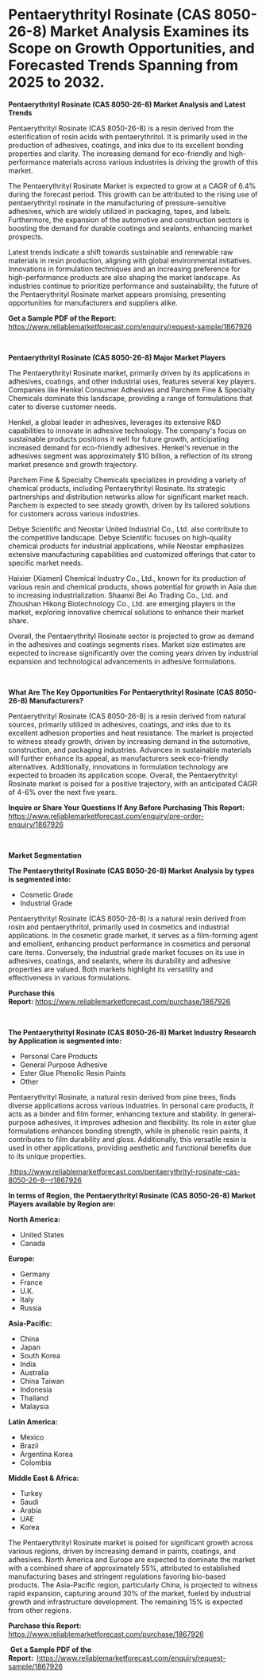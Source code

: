 <p><h1>Pentaerythrityl Rosinate (CAS 8050-26-8) Market Analysis Examines its Scope on Growth Opportunities, and Forecasted Trends Spanning from 2025 to 2032.</h1></p><p><strong>Pentaerythrityl Rosinate (CAS 8050-26-8) Market Analysis and Latest Trends</strong></p>
<p><p>Pentaerythrityl Rosinate (CAS 8050-26-8) is a resin derived from the esterification of rosin acids with pentaerythritol. It is primarily used in the production of adhesives, coatings, and inks due to its excellent bonding properties and clarity. The increasing demand for eco-friendly and high-performance materials across various industries is driving the growth of this market.</p><p>The Pentaerythrityl Rosinate Market is expected to grow at a CAGR of 6.4% during the forecast period. This growth can be attributed to the rising use of pentaerythrityl rosinate in the manufacturing of pressure-sensitive adhesives, which are widely utilized in packaging, tapes, and labels. Furthermore, the expansion of the automotive and construction sectors is boosting the demand for durable coatings and sealants, enhancing market prospects.</p><p>Latest trends indicate a shift towards sustainable and renewable raw materials in resin production, aligning with global environmental initiatives. Innovations in formulation techniques and an increasing preference for high-performance products are also shaping the market landscape. As industries continue to prioritize performance and sustainability, the future of the Pentaerythrityl Rosinate market appears promising, presenting opportunities for manufacturers and suppliers alike.</p></p>
<p><strong>Get a Sample PDF of the Report:&nbsp;</strong> <a href="https://www.reliablemarketforecast.com/enquiry/request-sample/1867926?utm_campaign=3031&utm_medium=2&utm_source=Github&utm_content=ia&utm_term=15042025&utm_id=pentaerythrityl-rosinate-cas-8050-26-8">https://www.reliablemarketforecast.com/enquiry/request-sample/1867926</a></p>
<p>&nbsp;</p>
<p><strong>Pentaerythrityl Rosinate (CAS 8050-26-8) Major Market Players</strong></p>
<p><p>The Pentaerythrityl Rosinate market, primarily driven by its applications in adhesives, coatings, and other industrial uses, features several key players. Companies like Henkel Consumer Adhesives and Parchem Fine & Specialty Chemicals dominate this landscape, providing a range of formulations that cater to diverse customer needs.</p><p>Henkel, a global leader in adhesives, leverages its extensive R&D capabilities to innovate in adhesive technology. The company's focus on sustainable products positions it well for future growth, anticipating increased demand for eco-friendly adhesives. Henkel's revenue in the adhesives segment was approximately $10 billion, a reflection of its strong market presence and growth trajectory.</p><p>Parchem Fine & Specialty Chemicals specializes in providing a variety of chemical products, including Pentaerythrityl Rosinate. Its strategic partnerships and distribution networks allow for significant market reach. Parchem is expected to see steady growth, driven by its tailored solutions for customers across various industries.</p><p>Debye Scientific and Neostar United Industrial Co., Ltd. also contribute to the competitive landscape. Debye Scientific focuses on high-quality chemical products for industrial applications, while Neostar emphasizes extensive manufacturing capabilities and customized offerings that cater to specific market needs.</p><p>Haixier (Xiamen) Chemical Industry Co., Ltd., known for its production of various resin and chemical products, shows potential for growth in Asia due to increasing industrialization. Shaanxi Bei Ao Trading Co., Ltd. and Zhoushan Hikong Biotechnology Co., Ltd. are emerging players in the market, exploring innovative chemical solutions to enhance their market share.</p><p>Overall, the Pentaerythrityl Rosinate sector is projected to grow as demand in the adhesives and coatings segments rises. Market size estimates are expected to increase significantly over the coming years driven by industrial expansion and technological advancements in adhesive formulations.</p></p>
<p>&nbsp;</p>
<p><strong>What Are The Key Opportunities For Pentaerythrityl Rosinate (CAS 8050-26-8) Manufacturers?</strong></p>
<p><p>Pentaerythrityl Rosinate (CAS 8050-26-8) is a resin derived from natural sources, primarily utilized in adhesives, coatings, and inks due to its excellent adhesion properties and heat resistance. The market is projected to witness steady growth, driven by increasing demand in the automotive, construction, and packaging industries. Advances in sustainable materials will further enhance its appeal, as manufacturers seek eco-friendly alternatives. Additionally, innovations in formulation technology are expected to broaden its application scope. Overall, the Pentaerythrityl Rosinate market is poised for a positive trajectory, with an anticipated CAGR of 4-6% over the next five years.</p></p>
<p><strong>Inquire or Share Your Questions If Any Before Purchasing This Report:</strong> <a href="https://www.reliablemarketforecast.com/enquiry/pre-order-enquiry/1867926?utm_campaign=3031&utm_medium=2&utm_source=Github&utm_content=ia&utm_term=15042025&utm_id=pentaerythrityl-rosinate-cas-8050-26-8">https://www.reliablemarketforecast.com/enquiry/pre-order-enquiry/1867926</a></p>
<p>&nbsp;</p>
<p><strong>Market Segmentation</strong></p>
<p><strong>The Pentaerythrityl Rosinate (CAS 8050-26-8) Market Analysis by types is segmented into:</strong></p>
<p><ul><li>Cosmetic Grade</li><li>Industrial Grade</li></ul></p>
<p><p>Pentaerythrityl Rosinate (CAS 8050-26-8) is a natural resin derived from rosin and pentaerythritol, primarily used in cosmetics and industrial applications. In the cosmetic grade market, it serves as a film-forming agent and emollient, enhancing product performance in cosmetics and personal care items. Conversely, the industrial grade market focuses on its use in adhesives, coatings, and sealants, where its durability and adhesive properties are valued. Both markets highlight its versatility and effectiveness in various formulations.</p></p>
<p><strong>Purchase this Report:&nbsp;</strong><a href="https://www.reliablemarketforecast.com/purchase/1867926?utm_campaign=3031&utm_medium=2&utm_source=Github&utm_content=ia&utm_term=15042025&utm_id=pentaerythrityl-rosinate-cas-8050-26-8">https://www.reliablemarketforecast.com/purchase/1867926</a></p>
<p>&nbsp;</p>
<p><strong>The Pentaerythrityl Rosinate (CAS 8050-26-8) Market Industry Research by Application is segmented into:</strong></p>
<p><ul><li>Personal Care Products</li><li>General Purpose Adhesive</li><li>Ester Glue Phenolic Resin Paints</li><li>Other</li></ul></p>
<p><p>Pentaerythrityl Rosinate, a natural resin derived from pine trees, finds diverse applications across various industries. In personal care products, it acts as a binder and film former, enhancing texture and stability. In general-purpose adhesives, it improves adhesion and flexibility. Its role in ester glue formulations enhances bonding strength, while in phenolic resin paints, it contributes to film durability and gloss. Additionally, this versatile resin is used in other applications, providing aesthetic and functional benefits due to its unique properties.</p></p>
<p><a href="https://www.reliablemarketforecast.com/pentaerythrityl-rosinate-cas-8050-26-8--r1867926?utm_campaign=3031&utm_medium=2&utm_source=Github&utm_content=ia&utm_term=15042025&utm_id=pentaerythrityl-rosinate-cas-8050-26-8">&nbsp;https://www.reliablemarketforecast.com/pentaerythrityl-rosinate-cas-8050-26-8--r1867926</a></p>
<p><strong>In terms of Region, the Pentaerythrityl Rosinate (CAS 8050-26-8) Market Players available by Region are:</strong></p>
<p>
    <p> <strong> North America: </strong>
        <ul>
            <li>United States</li>
            <li>Canada</li>
        </ul>
        </p> 
    <p> <strong> Europe: </strong>
        <ul>
            <li>Germany</li>
            <li>France</li>
            <li>U.K.</li>
            <li>Italy</li>
            <li>Russia</li>
        </ul>
        </p> 
    <p> <strong> Asia-Pacific: </strong>
        <ul>
            <li>China</li>
            <li>Japan</li>
            <li>South Korea</li>
            <li>India</li>
            <li>Australia</li>
            <li>China Taiwan</li>
            <li>Indonesia</li>
            <li>Thailand</li>
            <li>Malaysia</li>
        </ul>
        </p> 
    <p> <strong> Latin America: </strong>
        <ul>
            <li>Mexico</li>
            <li>Brazil</li>
            <li>Argentina Korea</li>
            <li>Colombia</li>
        </ul>
        </p> 
    <p> <strong> Middle East & Africa: </strong>
        <ul>
            <li>Turkey</li>
            <li>Saudi</li>
            <li>Arabia</li>
            <li>UAE</li>
            <li>Korea</li>
        </ul>
    </p>
    </p>
<p><p>The Pentaerythrityl Rosinate market is poised for significant growth across various regions, driven by increasing demand in paints, coatings, and adhesives. North America and Europe are expected to dominate the market with a combined share of approximately 55%, attributed to established manufacturing bases and stringent regulations favoring bio-based products. The Asia-Pacific region, particularly China, is projected to witness rapid expansion, capturing around 30% of the market, fueled by industrial growth and infrastructure development. The remaining 15% is expected from other regions.</p></p>
<p><strong>Purchase this Report: </strong><a href="https://www.reliablemarketforecast.com/purchase/1867926?utm_campaign=3031&utm_medium=2&utm_source=Github&utm_content=ia&utm_term=15042025&utm_id=pentaerythrityl-rosinate-cas-8050-26-8">https://www.reliablemarketforecast.com/purchase/1867926</a></p>
<p>&nbsp;<strong>Get a Sample PDF of the Report:&nbsp;&nbsp;</strong><a href="https://www.reliablemarketforecast.com/enquiry/request-sample/1867926?utm_campaign=3031&utm_medium=2&utm_source=Github&utm_content=ia&utm_term=15042025&utm_id=pentaerythrityl-rosinate-cas-8050-26-8">https://www.reliablemarketforecast.com/enquiry/request-sample/1867926</a></p>
<p><strong></strong></p>
<p><p></p><p></p><p></p></p>